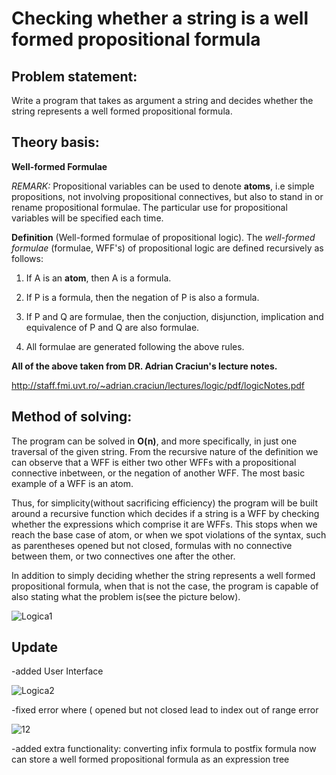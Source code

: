 # Checking whether a string is a well formed propositional formula

## Problem statement:

Write a program that takes as argument a string and decides whether the string represents a well formed propositional formula.

## Theory basis:

**Well-formed Formulae**

*REMARK:* Propositional variables can be used to denote **atoms**, i.e simple propositions, not involving propositional connectives, but
also to stand in or rename propositional formulae. The particular use for propositional variables will be specified each time.

**Definition** (Well-formed formulae of propositional logic). The *well-formed formulae* (formulae, WFF's) of propositional logic are
defined recursively as follows: 

1. If A is an **atom**, then A is a formula.

2. If P is a formula, then the negation of P is also a formula.

3. If P and Q are formulae, then the conjuction, disjunction, implication and equivalence of P and Q are also formulae.

4. All formulae are generated following the above rules.

**All of the above taken from DR. Adrian Craciun's lecture notes.**

http://staff.fmi.uvt.ro/~adrian.craciun/lectures/logic/pdf/logicNotes.pdf

## Method of solving:

The program can be solved in **O(n)**, and more specifically, in just one traversal of the given string.
From the recursive nature of the definition we can observe that a WFF is either two other WFFs with a propositional connective inbetween,
or the negation of another WFF. The most basic example of a WFF is an atom.

Thus, for simplicity(without sacrificing efficiency) the program will be built around a recursive function which decides if a string is a WFF
by checking whether the expressions which comprise it are WFFs. This stops when we reach the base case of atom, or when we
spot violations of the syntax, such as parentheses opened but not closed, formulas with no connective between them, or two connectives one
after the other.

In addition to simply deciding whether the string represents a well formed propositional formula, when that is not the case, the program is
capable of also stating what the problem is(see the picture below).

![Logica1](https://user-images.githubusercontent.com/51800513/67225175-69653900-f43b-11e9-937f-04f351204405.png)

## Update

-added User Interface

![Logica2](https://user-images.githubusercontent.com/51800513/67230702-6c195b80-f446-11e9-865c-e38cd066ade5.png)

-fixed error where ( opened but not closed lead to index out of range error

![12](https://user-images.githubusercontent.com/51800513/67276929-5cddf080-f4ce-11e9-9ac2-8171ceef5b7f.png)

-added extra functionality: converting infix formula to postfix formula
                            now can store a well formed propositional formula as an expression tree